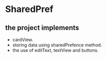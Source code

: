 # SharedPref
## the project implements
* cardView.
* storing data using sharedPrefence method.
* the use of editText, textView and buttons.

